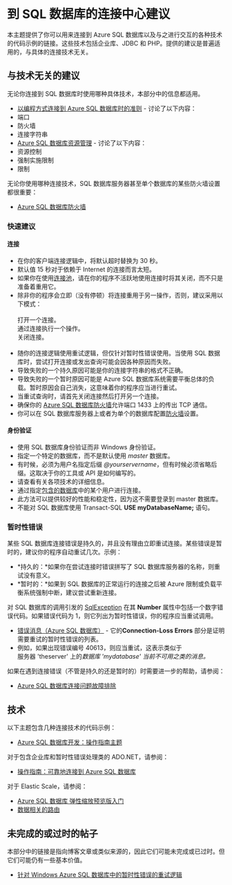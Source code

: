 ﻿<properties 
	pageTitle="到 Azure SQL 数据库的连接中心建议" 
	description="这是一个中心主题，其中提供了有关连接到 Azure SQL 数据库时使用的各种驱动程序（例如 ADO.NET 和 PHP）的更具体主题的链接。" 
	services="sql-database" 
	documentationCenter="" 
	authors="MightyPen" 
	manager="jeffreyg" 
	editor=""/>
	
<tags ms.service="sql-database" ms.date="03/19/2015" wacn.date="05/25/2015"/>



# 到 SQL 数据库的连接中心建议

本主题提供了你可以用来连接到 Azure SQL 数据库以及与之进行交互的各种技术的代码示例的链接。这些技术包括企业库、JDBC 和 PHP。提供的建议是普遍适用的，与具体的连接技术无关。


## 与技术无关的建议


无论你连接到 SQL 数据库时使用哪种具体技术，本部分中的信息都适用。


- [以编程方式连接到 Azure SQL 数据库时的准则](https://msdn.microsoft.com/zh-CN/library/azure/ee336282.aspx) - 讨论了以下内容：
 - 端口
 - 防火墙
 - 连接字符串
- [Azure SQL 数据库资源管理](https://msdn.microsoft.com/zh-CN/library/azure/dn338083.aspx) - 讨论了以下内容：
 - 资源控制
 - 强制实施限制
 - 限制


无论你使用哪种连接技术，SQL 数据库服务器甚至单个数据库的某些防火墙设置都很重要：


- [Azure SQL 数据库防火墙](https://msdn.microsoft.com/zh-CN/library/azure/ee621782.aspx)


### 快速建议


#### 连接


- 在你的客户端连接逻辑中，将默认超时替换为 30 秒。
 - 默认值 15 秒对于依赖于 Internet 的连接而言太短。
- 如果你在使用[连接池](https://msdn.microsoft.com/zh-CN/library/8xx3tyca.aspx)，请在你的程序不活跃地使用连接时将其关闭，而不只是准备着重用它。
 - 除非你的程序会立即（没有停顿）将连接重用于另一操作，否则，建议采用以下模式：
<br/><br/>打开一个连接。
<br/>通过连接执行一个操作。
<br/>关闭连接。<br/><br/>
- 随你的连接逻辑使用重试逻辑，但仅针对暂时性错误使用。当使用 SQL 数据库时，尝试打开连接或发出查询可能会因各种原因而失败。
 - 导致失败的一个持久原因可能是你的连接字符串的格式不正确。
 - 导致失败的一个暂时原因可能是 Azure SQL 数据库系统需要平衡总体的负载。暂时原因会自己消失，这意味着你的程序应当进行重试。
 - 当重试查询时，请首先关闭连接然后打开另一个连接。
- 确保你的 [Azure SQL 数据库防火墙](https://msdn.microsoft.com/zh-CN/library/ee621782.aspx)允许端口 1433 上的传出 TCP 通信。
 - 你可以在 SQL 数据库服务器上或者为单个的数据库配置[防火墙](https://msdn.microsoft.com/zh-CN/library/azure/ee621782.aspx)设置。


#### 身份验证


- 使用 SQL 数据库身份验证而非 Windows 身份验证。
- 指定一个特定的数据库，而不是默认使用  *master* 数据库。
- 有时候，必须为用户名指定后缀 *@yourservername*，但有时候必须省略后缀。这取决于你的工具或 API 是如何编写的。
 - 请查看有关各项技术的详细信息。
- 通过指定[包含的数据库](https://msdn.microsoft.com/zh-CN/library/ff929071.aspx)中的某个用户进行连接。
 - 此方法可以提供较好的性能和稳定性，因为这不需要登录到 master 数据库。
 - 不能对 SQL 数据库使用 Transact-SQL **USE myDatabaseName;** 语句。


### 暂时性错误


某些 SQL 数据库连接错误是持久的，并且没有理由立即重试连接。某些错误是暂时的，建议你的程序自动重试几次。示例：


- *持久的：*如果你在尝试连接时错误拼写了 SQL 数据库服务器的名称，则重试没有意义。
- *暂时的：*如果到 SQL 数据库的正常运行的连接之后被 Azure 限制或负载平衡系统强制中断，建议尝试重新连接。


对 SQL 数据库的调用引发的 [SqlException](https://msdn.microsoft.com/zh-CN/library/system.data.sqlclient.sqlexception.aspx) 在其 **Number** 属性中包括一个数字错误代码。如果错误代码为 1，则它列出为暂时性错误，你的程序应当重试调用。


- [错误消息（Azure SQL 数据库）](https://msdn.microsoft.com/zh-CN/library/azure/ff394106.aspx) - 它的**Connection-Loss Errors** 部分是证明需要重试的暂时性错误的列表。
 - 例如，如果出现错误编号 40613，则应当重试，这表示类似于<br/>服务器  'theserver' 上的*数据库 'mydatabase' 当前不可用之类的消息。*


如果在遇到连接错误（不管是持久的还是暂时的）时需要进一步的帮助，请参阅：


- [Azure SQL 数据库连接问题故障排除](http://support.microsoft.com/zh-CN/kb/2980233)


## 技术


以下主题包含几种连接技术的代码示例：


- [Azure SQL 数据库开发：操作指南主题](https://msdn.microsoft.com/zh-CN/library/azure/ee621787.aspx)


对于包含企业库和暂时性错误处理类的 ADO.NET，请参阅：


- [操作指南：可靠地连接到 Azure SQL 数据库](https://msdn.microsoft.com/zh-CN/library/azure/dn864744.aspx)


对于 Elastic Scale，请参阅：


- [Azure SQL 数据库 弹性缩放预览版入门](/documentation/articles/sql-database-elastic-scale-get-started)
- [数据相关的路由](/documentation/articles/sql-database-elastic-scale-data-dependent-routing)


## 未完成的或过时的帖子


本部分中的链接是指向博客文章或类似来源的，因此它们可能未完成或已过时。但它们可能仍有一些基本价值。


- [针对 Windows Azure SQL 数据库中的暂时性错误的重试逻辑](https://social.technet.microsoft.com/wiki/contents/articles/4235.retry-logic-for-transient-failures-in-windows-azure-sql-database.aspx)

<!--HONumber=55-->